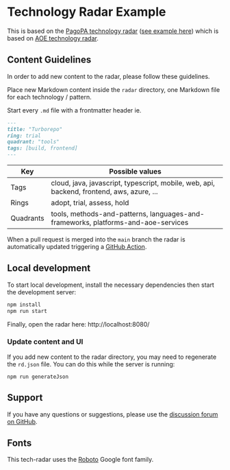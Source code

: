 # Technology Radar Example

This is based on the [PagoPA technology radar](https://github.com/pagopa/technology-radar) ([see example here](https://pagopa.github.io/technology-radar/index.html))
 which is based on [AOE technology radar](https://github.com/AOEpeople/aoe_technology_radar).


## Content Guidelines

In order to add new content to the radar,
please follow these guidelines.

Place new Markdown content inside the `radar` directory,
one Markdown file for each technology / pattern.

Start every `.md` file with a frontmatter header ie.

```md
---
title: "Turborepo"
ring: trial
quadrant: "tools"
tags: [build, frontend]
---
```

| Key       | Possible values                                                                           |
| --------- | ----------------------------------------------------------------------------------------- |
| Tags      | cloud, java, javascript, typescript, mobile, web, api, backend, frontend, aws, azure, ... |
| Rings     | adopt, trial, assess, hold                                                                |
| Quadrants | tools, methods-and-patterns, languages-and-frameworks, platforms-and-aoe-services         |

When a pull request is merged into the `main` branch
the radar is automatically updated triggering a [GitHub Action](./.github/workflows/main.yml).

## Local development

To start local development, install the necessary dependencies
then start the development server:

```bash
npm install
npm run start
```

Finally, open the radar here: http://localhost:8080/

### Update content and UI

If you add new content to the radar directory,
you may need to regenerate the `rd.json` file.
You can do this while the server is running:

```
npm run generateJson
```

## Support

If you have any questions or suggestions, please use
the [discussion forum on GitHub](https://github.com/pagopa/technology-radar/discussions).

## Fonts

This tech-radar uses the [Roboto](https://fonts.google.com/specimen/Roboto) Google font family.
